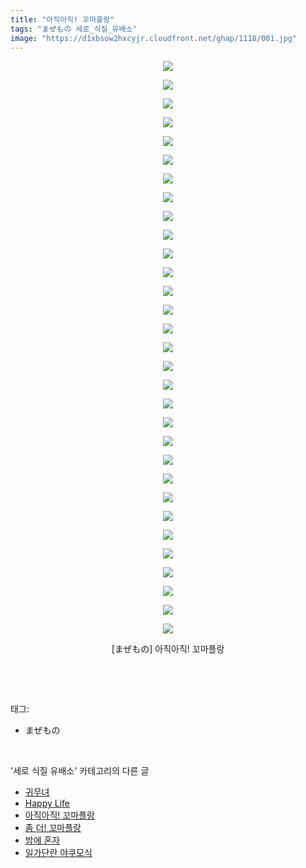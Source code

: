 ```yaml
---
title: "아직아직! 꼬마플랑"
tags: "まぜもの 세로_식질_유배소"
image: "https://d1xbsow2hxcyjr.cloudfront.net/ghap/1118/001.jpg"
---
```

<div class="article">
<p style="text-align: center; clear: none; float: none;"><img src="{{ site.imgserver10 }}/ghap/1118/001.jpg"/></p>
<p style="text-align: center; clear: none; float: none;"><img src="{{ site.imgserver10 }}/ghap/1118/002.jpg"/></p>
<p style="text-align: center; clear: none; float: none;"><img src="{{ site.imgserver10 }}/ghap/1118/003.jpg"/></p>
<p style="text-align: center; clear: none; float: none;"><img src="{{ site.imgserver10 }}/ghap/1118/004.jpg"/></p>
<p style="text-align: center; clear: none; float: none;"><img src="{{ site.imgserver10 }}/ghap/1118/005.jpg"/></p>
<p style="text-align: center; clear: none; float: none;"><img src="{{ site.imgserver10 }}/ghap/1118/006.jpg"/></p>
<p style="text-align: center; clear: none; float: none;"><img src="{{ site.imgserver10 }}/ghap/1118/007.jpg"/></p>
<p style="text-align: center; clear: none; float: none;"><img src="{{ site.imgserver10 }}/ghap/1118/008.jpg"/></p>
<p style="text-align: center; clear: none; float: none;"><img src="{{ site.imgserver10 }}/ghap/1118/009.jpg"/></p>
<p style="text-align: center; clear: none; float: none;"><img src="{{ site.imgserver10 }}/ghap/1118/010.jpg"/></p>
<p style="text-align: center; clear: none; float: none;"><img src="{{ site.imgserver10 }}/ghap/1118/011.jpg"/></p>
<p style="text-align: center; clear: none; float: none;"><img src="{{ site.imgserver10 }}/ghap/1118/012.jpg"/></p>
<p style="text-align: center; clear: none; float: none;"><img src="{{ site.imgserver10 }}/ghap/1118/013.jpg"/></p>
<p style="text-align: center; clear: none; float: none;"><img src="{{ site.imgserver10 }}/ghap/1118/014.jpg"/></p>
<p style="text-align: center; clear: none; float: none;"><img src="{{ site.imgserver10 }}/ghap/1118/015.jpg"/></p>
<p style="text-align: center; clear: none; float: none;"><img src="{{ site.imgserver10 }}/ghap/1118/016.jpg"/></p>
<p style="text-align: center; clear: none; float: none;"><img src="{{ site.imgserver10 }}/ghap/1118/017.jpg"/></p>
<p style="text-align: center; clear: none; float: none;"><img src="{{ site.imgserver10 }}/ghap/1118/018.jpg"/></p>
<p style="text-align: center; clear: none; float: none;"><img src="{{ site.imgserver10 }}/ghap/1118/019.jpg"/></p>
<p style="text-align: center; clear: none; float: none;"><img src="{{ site.imgserver10 }}/ghap/1118/020.jpg"/></p>
<p style="text-align: center; clear: none; float: none;"><img src="{{ site.imgserver10 }}/ghap/1118/021.jpg"/></p>
<p style="text-align: center; clear: none; float: none;"><img src="{{ site.imgserver10 }}/ghap/1118/022.jpg"/></p>
<p style="text-align: center; clear: none; float: none;"><img src="{{ site.imgserver10 }}/ghap/1118/023.jpg"/></p>
<p style="text-align: center; clear: none; float: none;"><img src="{{ site.imgserver10 }}/ghap/1118/024.jpg"/></p>
<p style="text-align: center; clear: none; float: none;"><img src="{{ site.imgserver10 }}/ghap/1118/025.jpg"/></p>
<p style="text-align: center; clear: none; float: none;"><img src="{{ site.imgserver10 }}/ghap/1118/026.jpg"/></p>
<p style="text-align: center; clear: none; float: none;"><img src="{{ site.imgserver10 }}/ghap/1118/027.jpg"/></p>
<p style="text-align: center; clear: none; float: none;"><img src="{{ site.imgserver10 }}/ghap/1118/028.jpg"/></p>
<p style="text-align: center; clear: none; float: none;"><img src="{{ site.imgserver10 }}/ghap/1118/029.jpg"/></p>
<p style="text-align: center; clear: none; float: none;"><img src="{{ site.imgserver10 }}/ghap/1118/030.jpg"/></p>
<p style="text-align: center; clear: none; float: none;"><img src="{{ site.imgserver10 }}/ghap/1118/031.jpg"/></p>
<p style="text-align: center; clear: none; float: none;">[まぜもの] 아직아직! 꼬마플랑</p>
<p><br/></p>
</div><br/>
<div class="tagTrail">
<p>태그: </p>
<ul>
<li>まぜもの</li>
</ul>
</div><br/>
<div class="another">
<p>'세로 식질 유배소' 카테고리의 다른 글</p>
<ul>
<li><a href="/ghap_1177">귀무녀</a></li>
<li><a href="/ghap_1153">Happy Life</a></li>
<li><a href="/ghap_1118">아직아직! 꼬마플랑</a></li>
<li><a href="/ghap_1005">좀 더! 꼬마플랑</a></li>
<li><a href="/ghap_993">밤에 혼자</a></li>
<li><a href="/ghap_980">일가단란 야쿠모식</a></li>
</ul>
</div><br/>
<div class="cb_module cb_fluid">
<div class="cb_wrt cb_profile">
</div><!-- commentList close -->
</div><br/>
